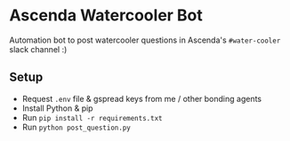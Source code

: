 # Ascenda Watercooler Bot

Automation bot to post watercooler questions in Ascenda's `#water-cooler` slack channel  :)

## Setup
- Request `.env` file & gspread keys from me / other bonding agents
- Install Python & pip
- Run `pip install -r requirements.txt`
- Run `python post_question.py`
